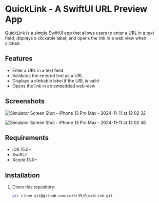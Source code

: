 # QuickLink - A SwiftUI URL Preview App

QuickLink is a simple SwiftUI app that allows users to enter a URL in a text field, displays a clickable label, and opens the link in a web view when clicked. 

## Features

- Enter a URL in a text field
- Validates the entered text as a URL
- Displays a clickable label if the URL is valid
- Opens the link in an embedded web view

## Screenshots
![Simulator Screen Shot - iPhone 13 Pro Max - 2024-11-11 at 12 02 32](https://github.com/user-attachments/assets/6011fa89-fe0c-4f66-ae82-19cec982920f)

![Simulator Screen Shot - iPhone 13 Pro Max - 2024-11-11 at 12 02 46](https://github.com/user-attachments/assets/90b682aa-5b03-4b38-9954-984a8baf620e)



## Requirements

- iOS 15.0+
- SwiftUI
- Xcode 13.0+

## Installation

1. Clone this repository:
   ```bash
   git clone git@github.com:rathi35/QuickLink.git
